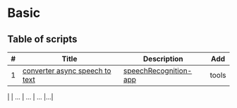 # Basic
 
## Table of scripts

| # | Title | Description |Add|
|---|-------|----------|----------|
| 1 | [converter async speech to text](./async/converter/async-speech-to-text/README.md) | [speechRecognition-app](./async/converter/async-speech-to-text/main.py) | tools
|
| ... | ... | ... |...|
